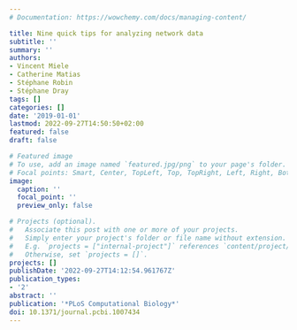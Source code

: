 ```yaml
---
# Documentation: https://wowchemy.com/docs/managing-content/

title: Nine quick tips for analyzing network data
subtitle: ''
summary: ''
authors:
- Vincent Miele
- Catherine Matias
- Stéphane Robin
- Stéphane Dray
tags: []
categories: []
date: '2019-01-01'
lastmod: 2022-09-27T14:50:50+02:00
featured: false
draft: false

# Featured image
# To use, add an image named `featured.jpg/png` to your page's folder.
# Focal points: Smart, Center, TopLeft, Top, TopRight, Left, Right, BottomLeft, Bottom, BottomRight.
image:
  caption: ''
  focal_point: ''
  preview_only: false

# Projects (optional).
#   Associate this post with one or more of your projects.
#   Simply enter your project's folder or file name without extension.
#   E.g. `projects = ["internal-project"]` references `content/project/deep-learning/index.md`.
#   Otherwise, set `projects = []`.
projects: []
publishDate: '2022-09-27T14:12:54.961767Z'
publication_types:
- '2'
abstract: ''
publication: '*PLoS Computational Biology*'
doi: 10.1371/journal.pcbi.1007434
---
```

